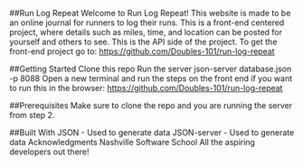 ##Run Log Repeat
Welcome to Run Log Repeat! This website is made to be an online journal for runners to log their runs. This is a front-end centered project, where details such as miles, time, and location can be posted for yourself and others to see. This is the API side of the project. To get the front-end project go to: https://github.com/Doubles-101/run-log-repeat

##Getting Started
Clone this repo
Run the server json-server database.json -p 8088
Open a new terminal and run the steps on the front end if you want to run this in the browser: https://github.com/Doubles-101/run-log-repeat

##Prerequisites
Make sure to clone the repo and you are running the server from step 2.

##Built With
JSON - Used to generate data
JSON-server - Used to generate data
Acknowledgments
Nashville Software School
All the aspiring developers out there!
